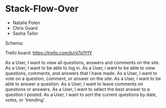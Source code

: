 # Stack-Flow-Over

- Natalie Polen
- Chris Guard
- Sasha Tailor

Schema:



Trello board: https://trello.com/b/nI7p1YfY

As a User, I want to view all questions, answers and comments on the site. 
As a User, I want to be able to log in.
As a User, i want to be able to view questions, comments, and answers that I have made. 
As a User, I want to vote on a question, comment, or answer on the site. 
As a User, I want to be able to answer a question. 
As a User, I want to leave comments on questions or answers. 
As a User, I want to select the best answer to a question I posted.
As a User, I want to sort the current questions by date, votes, or 'trending'.
